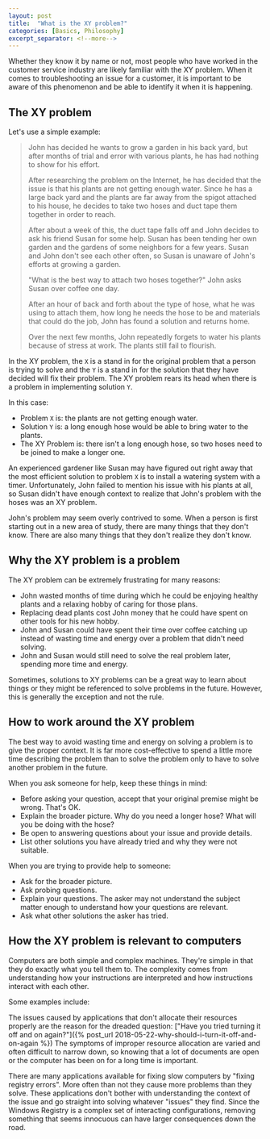 ```yaml
---
layout: post
title:  "What is the XY problem?"
categories: [Basics, Philosophy]
excerpt_separator: <!--more-->
---
```


Whether they know it by name or not, most people who have worked in the customer service industry are likely familiar with the XY problem. When it comes to troubleshooting an issue for a customer, it is important to be aware of this phenomenon and be able to identify it when it is happening.
<!--more-->

## The XY problem

Let's use a simple example:

> John has decided he wants to grow a garden in his back yard, but after months of trial and error with various plants, he has had nothing to show for his effort.
> 
> After researching the problem on the Internet, he has decided that the issue is that his plants are not getting enough water. Since he has a large back yard and the plants are far away from the spigot attached to his house, he decides to take two hoses and duct tape them together in order to reach.
> 
> After about a week of this, the duct tape falls off and John decides to ask his friend Susan for some help. Susan has been tending her own garden and the gardens of some neighbors for a few years. Susan and John don't see each other often, so Susan is unaware of John's efforts at growing a garden.
>
> "What is the best way to attach two hoses together?" John asks Susan over coffee one day.
>
> After an hour of back and forth about the type of hose, what he was using to attach them, how long he needs the hose to be and materials that could do the job, John has found a solution and returns home.
>
> Over the next few months, John repeatedly forgets to water his plants because of stress at work. The plants still fail to flourish.

In the XY problem, the `X` is a stand in for the original problem that a person is trying to solve and the `Y` is a stand in for the solution that they have decided will fix their problem. The XY problem rears its head when there is a problem in implementing solution `Y`.

In this case:

* Problem `X` is: the plants are not getting enough water.
* Solution `Y` is: a long enough hose would be able to bring water to the plants.
* The XY Problem is: there isn't a long enough hose, so two hoses need to be joined to make a longer one.

An experienced gardener like Susan may have figured out right away that the most efficient solution to problem `X` is to install a watering system with a timer. Unfortunately, John failed to mention his issue with his plants at all, so Susan didn't have enough context to realize that John's problem with the hoses was an XY problem.

John's problem may seem overly contrived to some. When a person is first starting out in a new area of study, there are many things that they don't know. There are also many things that they don't realize they don't know.

## Why the XY problem is a problem

The XY problem can be extremely frustrating for many reasons:

* John wasted months of time during which he could be enjoying healthy plants and a relaxing hobby of caring for those plans.
* Replacing dead plants cost John money that he could have spent on other tools for his new hobby.
* John and Susan could have spent their time over coffee catching up instead of wasting time and energy over a problem that didn't need solving.
* John and Susan would still need to solve the real problem later, spending more time and energy.

Sometimes, solutions to XY problems can be a great way to learn about things or they might be referenced to solve problems in the future. However, this is generally the exception and not the rule.

## How to work around the XY problem

The best way to avoid wasting time and energy on solving a problem is to give the proper context. It is far more cost-effective to spend a little more time describing the problem than to solve the problem only to have to solve another problem in the future.

When you ask someone for help, keep these things in mind:

* Before asking your question, accept that your original premise might be wrong. That's OK.
* Explain the broader picture. Why do you need a longer hose? What will you be doing with the hose?
* Be open to answering questions about your issue and provide details.
* List other solutions you have already tried and why they were not suitable.

When you are trying to provide help to someone:

* Ask for the broader picture.
* Ask probing questions.
* Explain your questions. The asker may not understand the subject matter enough to understand how your questions are relevant.
* Ask what other solutions the asker has tried.

## How the XY problem is relevant to computers

Computers are both simple and complex machines. They're simple in that they do exactly what you tell them to. The complexity comes from understanding how your instructions are interpreted and how instructions interact with each other.

Some examples include:

The issues caused by applications that don't allocate their resources properly are the reason for the dreaded question: ["Have you tried turning it off and on again?"]({% post_url 2018-05-22-why-should-i-turn-it-off-and-on-again %}) The symptoms of improper resource allocation are varied and often difficult to narrow down, so knowing that a lot of documents are open or the computer has been on for a long time is important.

There are many applications available for fixing slow computers by "fixing registry errors". More often than not they cause more problems than they solve. These applications don't bother with understanding the context of the issue and go straight into solving whatever "issues" they find. Since the Windows Registry is a complex set of interacting configurations, removing something that seems innocuous can have larger consequences down the road.